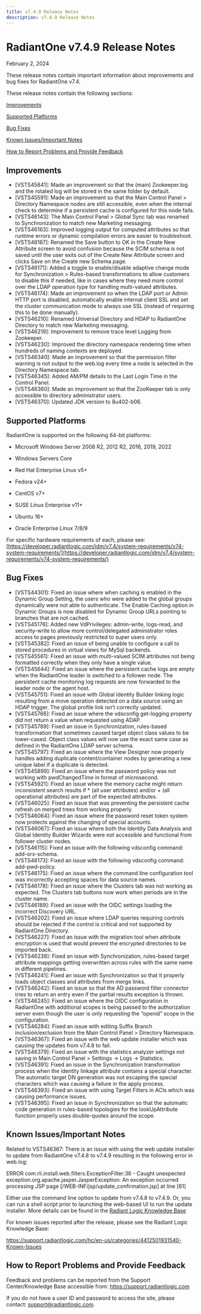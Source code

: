 ```yaml
---
title: v7.4.9 Release Notes
description: v7.4.9 Release Notes
---
```


# RadiantOne v7.4.9 Release Notes

February 2, 2024

These release notes contain important information about improvements and bug fixes for RadiantOne v7.4.

These release notes contain the following sections:

[Improvements](#improvements)

[Supported Platforms](#supported-platforms)

[Bug Fixes](#bug-fixes)

[Known Issues/Important Notes](#known-issuesimportant-notes)

[How to Report Problems and Provide Feedback](#how-to-report-problems-and-provide-feedback)


## Improvements

-	[VSTS45841]: Made an improvement so that the (main) Zookeeper.log and the rotated log will be stored in the same folder by default.  
-	[VSTS45591]: Made an improvement so that the Main Control Panel > Directory Namespace nodes are still accessible, even when the internal check to determine if a persistent cache is configured for this node fails. 
-	[VSTS46143]: The Main Control Panel > Global Sync tab was renamed to Synchronization to match new Marketing messaging. 
-	[VSTS46163]: Improved logging output for computed attributes so that runtime errors or dynamic compilation errors are easier to troubleshoot. 
-	[VSTS46167]: Renamed the Save button to OK in the Create New Attribute screen to avoid confusion because the SCIM schema is not saved until the user exits out of the Create New Attribute screen and clicks Save on the Create new Schema page. 
-	[VSTS46171]: Added a toggle to enable/disable adaptive change mode for Synchronization > Rules-based transformations to allow customers to disable this if needed, like in cases where they need more control over the LDAP operation type for handling multi-valued attributes. 
-	[VSTS46174]: Made an improvement so when the LDAP port or Admin HTTP port is disabled, automatically enable internal client SSL and set the cluster communication mode to always use SSL (instead of requiring this to be done manually). 
-	[VSTS46210]: Renamed Universal Directory and HDAP to RadiantOne Directory to match new Marketing messaging.  
-	[VSTS46219]: Improvement to remove trace level Logging from Zookeeper.  
-	[VSTS46230]: Improved the directory namespace rendering time when hundreds of naming contexts are deployed. 
-	[VSTS46340]: Made an improvement so that the permission filter warning is not output to the web.log every time a node is selected in the Directory Namespace tab. 
-	[VSTS46345]: Added AM/PM details to the Last Login Time in the Control Panel. 
-	[VSTS46360]: Made an improvement so that the ZooKeeper tab is only accessible to directory administrator users. 
-	[VSTS46370]: Updated JDK version to 8u402-b06.

## Supported Platforms

RadiantOne is supported on the following 64-bit platforms:

-	Microsoft Windows Server 2008 R2, 2012 R2, 2016, 2019, 2022

-	Windows Servers Core

-	Red Hat Enterprise Linux v5+

-	Fedora v24+

-	CentOS v7+

-	SUSE Linux Enterprise v11+

-	Ubuntu 16+

-	Oracle Enterprise Linux 7/8/9

For specific hardware requirements of each, please see: [https://developer.radiantlogic.com/idm/v7.4/system-requirements/v74-system-requirements/](https://developer.radiantlogic.com/idm/v7.4/system-requirements/v74-system-requirements/)

## Bug Fixes
-	[VSTS44301]: Fixed an issue where when caching is enabled in the Dynamic Group Setting, the users who were added to the global groups dynamically were not able to authenticate. The Enable Caching option in Dynamic Groups is now disabled for Dynamic Group URLs pointing to branches that are not cached.  
-	[VSTS45176]: Added new VdPrivileges: admin-write, logs-read, and security-write to allow more control/delegated administrator roles access to pages previously restricted to super users only. 
-	[VSTS45382]: Fixed an issue of being unable to configure a call to stored procedures in virtual views for MySql backends.  
-	[VSTS45561]: Fixed an issue with multi-valued SCIM attributes not being formatted correctly when they only have a single value. 
-	[VSTS45644]: Fixed an issue where the persistent cache logs are empty when the RadiantOne leader is switched to a follower node. The persistent cache monitoring log requests are now forwarded to the leader node or the agent host. 
-	[VSTS45751]: Fixed an issue with Global Identity Builder linking logic resulting from a move operation detected on a data source using an HDAP trigger. The global profile link isn’t correctly updated. 
-	[VSTS45766]: Fixed an issue where the vdsconfig get-logging property did not return a value when requested using ADAP.  
-	[VSTS45789]: Fixed an issue in Synchronization, rules-based transformation that sometimes caused target object class values to be lower-cased. Object class values will now use the exact same case as defined in the RadiantOne LDAP server schema. 
-	[VSTS45797]: Fixed an issue where the View Designer now properly handles adding duplicate content/container nodes by generating a new unique label if a duplicate is detected.  
-	[VSTS45899]: Fixed an issue where the password policy was not working with pwdChangedTime in format of microsecond. 
-	[VSTS45921]: Fixed an issue where the memory cache might return inconsistent search results if * (all user attributes) and/or + (all operational attributes) are part of the expected attributes.   
-	[VSTS46025]: Fixed an issue that was preventing the persistent cache refresh on merged trees from working properly. 
-	[VSTS46064]: Fixed an issue where the password reset token system now protects against the changing of special accounts. 
-	[VSTS46067]: Fixed an issue where both the Identity Data Analysis and Global Identity Builder Wizards were not accessible and functional from follower cluster nodes. 
-	[VSTS46115]: Fixed an issue with the following vdsconfig command: add-orx-schema. 
-	[VSTS46173]: Fixed an issue with the following vdsconfig command: add-pwd-policy. 
-	[VSTS46175]: Fixed an issue where the command line configuration tool was incorrectly accepting spaces for data source names.  
-	[VSTS46178]: Fixed an issue where the Clusters tab was not working as expected. The Clusters tab buttons now work when periods are in the cluster name.  
-	[VSTS46189]: Fixed an issue with the OIDC settings loading the incorrect Discovery URL. 
-	[VSTS46202]: Fixed an issue where LDAP queries requiring controls should be rejected if the control is critical and not supported by RadiantOne Directory. 
-	[VSTS46227]: Fixed an issue with the migration tool when attribute encryption is used that would prevent the encrypted directories to be imported back.  
-	[VSTS46238]: Fixed an issue with Synchronization, rules-based target attribute mappings getting overwritten across rules with the same name in different pipelines. 
-	[VSTS46241]: Fixed an issue with Synchronization so that it properly loads object classes and attributes from merge links. 
-	[VSTS46242]: Fixed an issue so that the AD password filter connector tries to return an entry even if the partial results exception is thrown. 
-	[VSTS46245]: Fixed an issue where the OIDC configuration in RadiantOne with additional scopes is being passed to the authorization server even though the user is only requesting the “openid” scope in the configuration. 
-	[VSTS46284]: Fixed an issue with editing Suffix Branch inclusion/exclusion from the Main Control Panel > Directory Namespace. 
-	[VSTS46367]: Fixed an issue with the web update installer which was causing the updates from v7.4.8 to fail. 
-	[VSTS46379]: Fixed an issue with the statistics analyzer settings not saving in Main Control Panel > Settings -> Logs -> Statistics. 
-	[VSTS46391]: Fixed an issue in the Synchronization transformation process when the identity linkage attribute contains a special character. The automatic target DN generation was not escaping the special characters which was causing a failure in the apply process. 
-	[VSTS46393]: Fixed an issue with using Target Filters in ACIs which was causing performance issues. 
-	[VSTS46395]: Fixed an issue in Synchronization so that the automatic code generation in rules-based topologies for the lookUpAttribute function properly uses double-quotes around the scope. 
 
## Known Issues/Important Notes
Related to VSTS46367: There is an issue with using the web update installer to update from RadiantOne v7.4.8 to v7.4.9 resulting in the following error in web.log: 

ERROR com.rli.install.web.filters.ExceptionFilter:36 - Caught unexpected exception.org.apache.jasper.JasperException: An exception occurred processing JSP page [/WEB-INF/jsp/update_confirmation.jsp] at line [61] 

Either use the command line option to update from v7.4.8 to v7.4.9. Or, you can run a shell script prior to launching the web-based UI to run the update installer. More details can be found in the [Radiant Logic Knowledge Base](https://support.radiantlogic.com/hc/en-us/articles/23259692147604-Known-Issue-Updating-from-v7-4-8-to-v7-4-9) 

For known issues reported after the release, please see the Radiant Logic Knowledge Base: 

https://support.radiantlogic.com/hc/en-us/categories/4412501931540-Known-Issues  

## How to Report Problems and Provide Feedback

Feedback and problems can be reported from the Support Center/Knowledge Base accessible from: https://support.radiantlogic.com 

If you do not have a user ID and password to access the site, please contact: support@radiantlogic.com.


